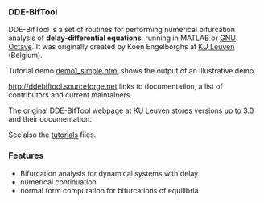 ### DDE-BifTool

DDE-BifTool is a set of routines for performing numerical bifurcation analysis of **delay-differential equations**,
running in MATLAB or [GNU Octave](https://www.gnu.org/software/octave). It was originally created by Koen Engelborghs 
at [KU Leuven](http://twr.cs.kuleuven.be/research/software/delay/ddebiftool.shtml) (Belgium).

Tutorial demo [demo1_simple.html](http://ddebiftool.sourceforge.net/demos/neuron/html/demo1_simple.html) shows
the output of an illustrative demo.

<http://ddebiftool.sourceforge.net> links to documentation, a list of contributors and current maintainers.

The [original DDE-BifTool webpage](http://twr.cs.kuleuven.be/research/software/delay/ddebiftool.shtml) at KU
Leuven stores versions up to 3.0 and their documentation.

See also the [tutorials](https://sites.google.com/a/uhasselt.be/maikel-bosschaert/home) files.

### Features

- Bifurcation analysis for dynamical systems with delay
- numerical continuation
- normal form computation for bifurcations of equilibria
